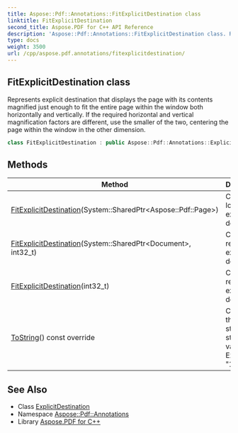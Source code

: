 ```yaml
---
title: Aspose::Pdf::Annotations::FitExplicitDestination class
linktitle: FitExplicitDestination
second_title: Aspose.PDF for C++ API Reference
description: 'Aspose::Pdf::Annotations::FitExplicitDestination class. Represents explicit destination that displays the page with its contents magnified just enough to fit the entire page within the window both horizontally and vertically. If the required horizontal and vertical magnification factors are different, use the smaller of the two, centering the page within the window in the other dimension in C++.'
type: docs
weight: 3500
url: /cpp/aspose.pdf.annotations/fitexplicitdestination/
---
```

## FitExplicitDestination class


Represents explicit destination that displays the page with its contents magnified just enough to fit the entire page within the window both horizontally and vertically. If the required horizontal and vertical magnification factors are different, use the smaller of the two, centering the page within the window in the other dimension.

```cpp
class FitExplicitDestination : public Aspose::Pdf::Annotations::ExplicitDestination
```

## Methods

| Method | Description |
| --- | --- |
| [FitExplicitDestination](./fitexplicitdestination/)(System::SharedPtr\<Aspose::Pdf::Page\>) | Creates local explicit destination. |
| [FitExplicitDestination](./fitexplicitdestination/)(System::SharedPtr\<Document\>, int32_t) | Creates remote explicit destination. |
| [FitExplicitDestination](./fitexplicitdestination/)(int32_t) | Creates remote explicit destination. |
| [ToString](./tostring/)() const override | Converts the object state into string value. Example: "1 Fit". |
## See Also

* Class [ExplicitDestination](../explicitdestination/)
* Namespace [Aspose::Pdf::Annotations](../)
* Library [Aspose.PDF for C++](../../)
